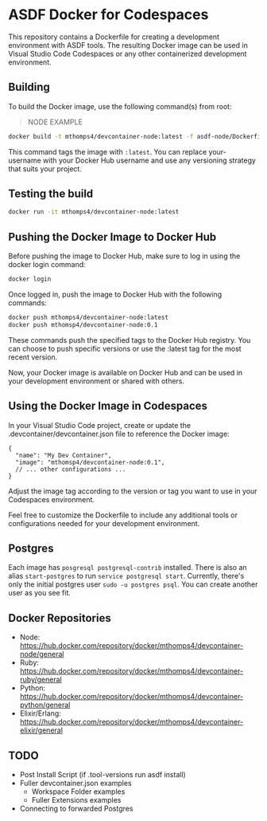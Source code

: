 # ASDF Docker for Codespaces

This repository contains a Dockerfile for creating a development environment with ASDF tools. The resulting Docker image can be used in Visual Studio Code Codespaces or any other containerized development environment.

## Building

To build the Docker image, use the following command(s) from root:

> NODE EXAMPLE

```bash
docker build -t mthomps4/devcontainer-node:latest -f asdf-node/Dockerfile .
```

This command tags the image with `:latest`. You can replace your-username with your Docker Hub username and use any versioning strategy that suits your project.

## Testing the build

```bash
docker run -it mthomps4/devcontainer-node:latest
```

## Pushing the Docker Image to Docker Hub

Before pushing the image to Docker Hub, make sure to log in using the docker login command:

```bash
docker login
```

Once logged in, push the image to Docker Hub with the following commands:

```bash
docker push mthomps4/devcontainer-node:latest
docker push mthomsp4/devcontainer-node:0.1
```

These commands push the specified tags to the Docker Hub registry. You can choose to push specific versions or use the :latest tag for the most recent version.

Now, your Docker image is available on Docker Hub and can be used in your development environment or shared with others.

## Using the Docker Image in Codespaces

In your Visual Studio Code project, create or update the .devcontainer/devcontainer.json file to reference the Docker image:

```jsonc
{
  "name": "My Dev Container",
  "image": "mthomsp4/devcontainer-node:0.1",
  // ... other configurations ...
}
```

Adjust the image tag according to the version or tag you want to use in your Codespaces environment.

Feel free to customize the Dockerfile to include any additional tools or configurations needed for your development environment.

## Postgres
Each image has `posgresql postgresql-contrib` installed. 
There is also an alias `start-postgres` to run `service postgresql start`.
Currently, there's only the initial postgres user `sudo -u postgres psql`.
You can create another user as you see fit. 

## Docker Repositories

- Node: <https://hub.docker.com/repository/docker/mthomps4/devcontainer-node/general>
- Ruby: <https://hub.docker.com/repository/docker/mthomps4/devcontainer-ruby/general>
- Python: <https://hub.docker.com/repository/docker/mthomps4/devcontainer-python/general>
- Elixir/Erlang: <https://hub.docker.com/repository/docker/mthomps4/devcontainer-elixir/general>

## TODO 
- Post Install Script (if .tool-versions run asdf install)
- Fuller devcontainer.json examples 
  - Workspace Folder examples
  - Fuller Extensions examples 
- Connecting to forwarded Postgres 
